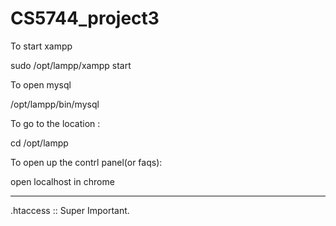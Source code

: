 # CS5744_project3

To start xampp  

   sudo /opt/lampp/xampp start

To open mysql     
  
  /opt/lampp/bin/mysql  

To go to the location :   
  
  cd /opt/lampp   

To open up the contrl panel(or faqs):     
  
  open localhost in chrome

-------------------------------


.htaccess :: Super Important.





